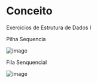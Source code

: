 # Conceito

Exercicios de Estrutura de Dados I

Pilha Sequencia 

![image](https://user-images.githubusercontent.com/62299705/227274966-b5c705b2-04fa-4cff-9766-49b402dc79fb.png)


Fila Senquencial

![image](https://user-images.githubusercontent.com/62299705/227275062-46c59ec3-ef6b-4905-a647-347f3aa5c135.png)
